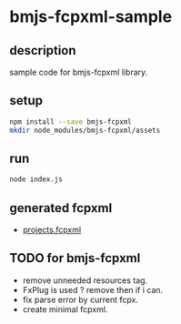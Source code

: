 # bmjs-fcpxml-sample

## description

sample code for bmjs-fcpxml library.

## setup

```sh
npm install --save bmjs-fcpxml
mkdir node_modules/bmjs-fcpxml/assets
```

## run

```sh
node index.js
```

## generated fcpxml

- [projects.fcpxml](generated/projects.fcpxml)

## TODO for bmjs-fcpxml
- remove unneeded resources tag.
- FxPlug is used ? remove then if i can.
- fix parse error by current fcpx.
- create minimal fcpxml.

